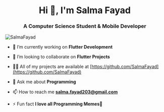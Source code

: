 <h1 align="center">Hi 👋, I'm Salma Fayad</h1>
<h3 align="center">A Computer Science Student & Mobile Developer</h3>
<p align="left"> <img src="https://komarev.com/ghpvc/?username=SalmaFayad" alt="SalmaFayad" /> </p>

- 🔭 I’m currently working on **Flutter Development**

- 👯 I’m looking to collaborate on **Flutter Projects**

- 👨‍💻 All of my projects are available at [https://github.com/SalmaFayad](https://github.com/SalmaFayad)

- 💬 Ask me about **Programming**

- 📫 How to reach me **salma.fayad203@gmail.com**

- ⚡ Fun fact **I love all Programming Memes🤩**

